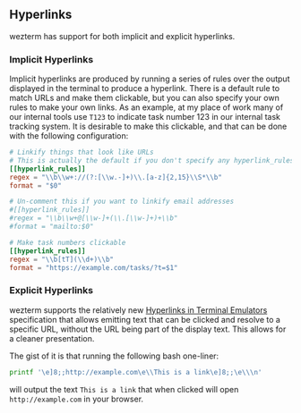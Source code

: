 ## Hyperlinks

wezterm has support for both implicit and explicit hyperlinks.

### Implicit Hyperlinks

Implicit hyperlinks are produced by running a series of rules over the output
displayed in the terminal to produce a hyperlink.  There is a default rule
to match URLs and make them clickable, but you can also specify your own rules
to make your own links.  As an example, at my place of work many of our internal
tools use `T123` to indicate task number 123 in our internal task tracking system.
It is desirable to make this clickable, and that can be done with the following
configuration:

```toml
# Linkify things that look like URLs
# This is actually the default if you don't specify any hyperlink_rules
[[hyperlink_rules]]
regex = "\\b\\w+://(?:[\\w.-]+)\\.[a-z]{2,15}\\S*\\b"
format = "$0"

# Un-comment this if you want to linkify email addresses
#[[hyperlink_rules]]
#regex = "\\b\\w+@[\\w-]+(\\.[\\w-]+)+\\b"
#format = "mailto:$0"

# Make task numbers clickable
[[hyperlink_rules]]
regex = "\\b[tT](\\d+)\\b"
format = "https://example.com/tasks/?t=$1"
```

### Explicit Hyperlinks

wezterm supports the relatively new [Hyperlinks in Terminal
Emulators](https://gist.github.com/egmontkob/eb114294efbcd5adb1944c9f3cb5feda)
specification that allows emitting text that can be clicked and resolve to a
specific URL, without the URL being part of the display text.  This allows
for a cleaner presentation.

The gist of it is that running the following bash one-liner:

```bash
printf '\e]8;;http://example.com\e\\This is a link\e]8;;\e\\\n'
```

will output the text `This is a link` that when clicked will open
`http://example.com` in your browser.

